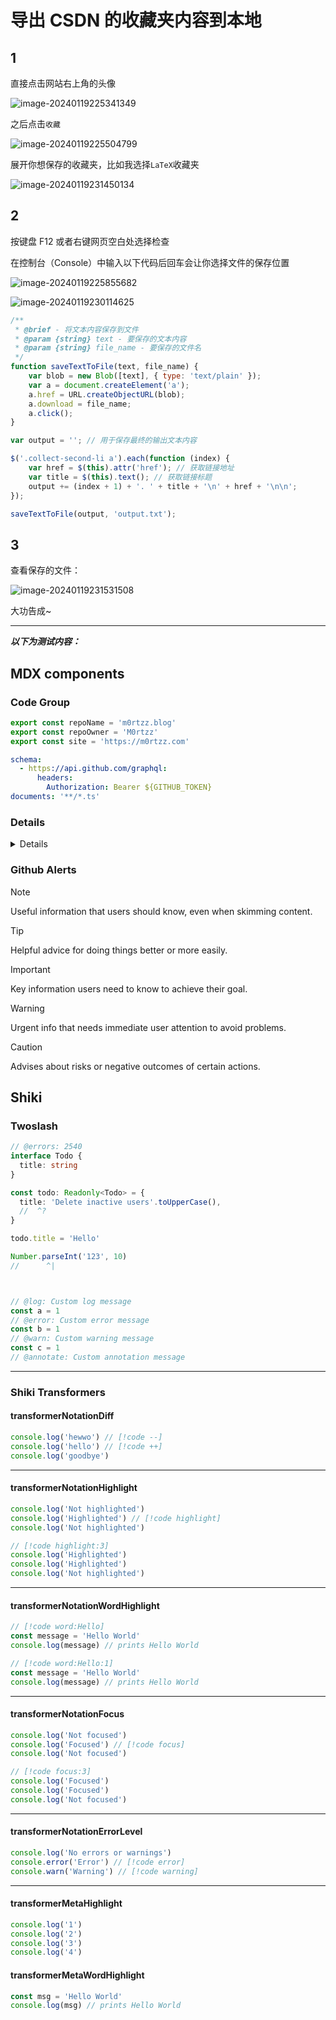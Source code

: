 # 导出 CSDN 的收藏夹内容到本地

## 1

直接点击网站右上角的头像

![image-20240119225341349](https://static.m0rtzz.com/images/Year:2024/Month:05/Day:26/16:38:22_3f12e2da88f762655d44dd780fb4749c.png)

之后点击`收藏`

![image-20240119225504799](https://static.m0rtzz.com/images/Year:2024/Month:05/Day:26/16:38:58_5593f8a848c0ec4ac0d32ac91aa40e81.png)

展开你想保存的收藏夹，比如我选择`LaTeX`收藏夹

![image-20240119231450134](https://static.m0rtzz.com/images/Year:2024/Month:05/Day:26/16:39:12_89c481662979af2992726547f2f15540.png)

## 2

按键盘 F12 或者右键网页空白处选择检查

在控制台（Console）中输入以下代码后回车会让你选择文件的保存位置

![image-20240119225855682](https://static.m0rtzz.com/images/Year:2024/Month:05/Day:26/16:39:40_9098823064ffdd852dec7877bcbc174b.png)

![image-20240119230114625](https://static.m0rtzz.com/images/Year:2024/Month:05/Day:26/16:39:46_c3b829920a04a5e2e14a9ae780a1e4c1.png)

```js
/**
 * @brief - 将文本内容保存到文件
 * @param {string} text - 要保存的文本内容
 * @param {string} file_name - 要保存的文件名
 */
function saveTextToFile(text, file_name) {
    var blob = new Blob([text], { type: 'text/plain' });
    var a = document.createElement('a');
    a.href = URL.createObjectURL(blob);
    a.download = file_name;
    a.click();
}

var output = ''; // 用于保存最终的输出文本内容

$('.collect-second-li a').each(function (index) {
    var href = $(this).attr('href'); // 获取链接地址
    var title = $(this).text(); // 获取链接标题
    output += (index + 1) + '. ' + title + '\n' + href + '\n\n';
});

saveTextToFile(output, 'output.txt');
```

## 3

查看保存的文件：

![image-20240119231531508](https://static.m0rtzz.com/images/Year:2024/Month:05/Day:26/16:40:11_bfad784f1a5a656d5c45522878e8b623.png)

大功告成~

---

***以下为测试内容：***

## MDX components

### Code Group

<CodeGroup >

```ts blog-config.ts
export const repoName = 'm0rtzz.blog'
export const repoOwner = 'M0rtzz'
export const site = 'https://m0rtzz.com'
```

```yml graphql.config.yml
schema:
  - https://api.github.com/graphql:
      headers:
        Authorization: Bearer ${GITHUB_TOKEN}
documents: '**/*.ts'
```

</CodeGroup>

### Details

<Details summary="Details">

Details Block

```yml graphql.config.yml
schema:
  - https://api.github.com/graphql:
      headers:
        Authorization: Bearer ${GITHUB_TOKEN}
documents: '**/*.ts'
```

Details block is a collapsible component.

</Details>

### Github Alerts

> [!NOTE]
> Useful information that users should know, even when skimming content.

> [!TIP]
> Helpful advice for doing things better or more easily.

> [!IMPORTANT]
> Key information users need to know to achieve their goal.

> [!WARNING]
> Urgent info that needs immediate user attention to avoid problems.

> [!CAUTION]
> Advises about risks or negative outcomes of certain actions.

## Shiki

### Twoslash

```ts twoslash
// @errors: 2540
interface Todo {
  title: string
}

const todo: Readonly<Todo> = {
  title: 'Delete inactive users'.toUpperCase(),
  //  ^?
}

todo.title = 'Hello'

Number.parseInt('123', 10)
//      ^|




```

```ts twoslash
// @log: Custom log message
const a = 1
// @error: Custom error message
const b = 1
// @warn: Custom warning message
const c = 1
// @annotate: Custom annotation message
```

---

### Shiki Transformers

#### transformerNotationDiff

```ts
console.log('hewwo') // [!code --]
console.log('hello') // [!code ++]
console.log('goodbye')
```

---

#### transformerNotationHighlight

```ts
console.log('Not highlighted')
console.log('Highlighted') // [!code highlight]
console.log('Not highlighted')
```

```ts
// [!code highlight:3]
console.log('Highlighted')
console.log('Highlighted')
console.log('Not highlighted')
```

---

#### transformerNotationWordHighlight

```ts
// [!code word:Hello]
const message = 'Hello World'
console.log(message) // prints Hello World
```

```ts
// [!code word:Hello:1]
const message = 'Hello World'
console.log(message) // prints Hello World
```

---

#### transformerNotationFocus

```ts
console.log('Not focused')
console.log('Focused') // [!code focus]
console.log('Not focused')
```

```ts
// [!code focus:3]
console.log('Focused')
console.log('Focused')
console.log('Not focused')
```

---

#### transformerNotationErrorLevel

```ts
console.log('No errors or warnings')
console.error('Error') // [!code error]
console.warn('Warning') // [!code warning]
```

---

#### transformerMetaHighlight

```js {1,3-4}
console.log('1')
console.log('2')
console.log('3')
console.log('4')
```

#### transformerMetaWordHighlight

```js /Hello/
const msg = 'Hello World'
console.log(msg) // prints Hello World
```
